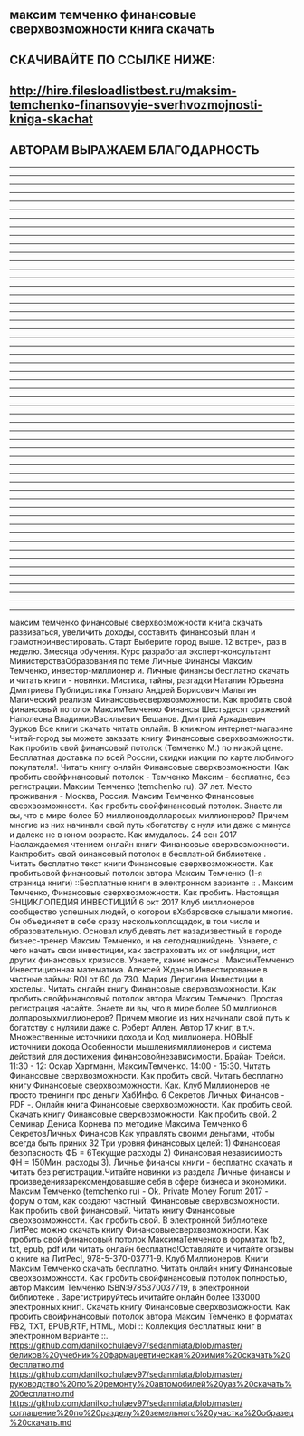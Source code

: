 максим темченко финансовые сверхвозможности книга скачать
--------------------------------------------------
СКАЧИВАЙТЕ ПО ССЫЛКЕ НИЖЕ:
--------------------------------------------------
http://hire.filesloadlistbest.ru/maksim-temchenko-finansovyie-sverhvozmojnosti-kniga-skachat
--------------------------------------------------
АВТОРАМ ВЫРАЖАЕМ БЛАГОДАРНОСТЬ
--------------------------------------------------
--------------------------------------------------
--------------------------------------------------
--------------------------------------------------
--------------------------------------------------
--------------------------------------------------
--------------------------------------------------
--------------------------------------------------
--------------------------------------------------
--------------------------------------------------
--------------------------------------------------
--------------------------------------------------
--------------------------------------------------
--------------------------------------------------
--------------------------------------------------
--------------------------------------------------
--------------------------------------------------
--------------------------------------------------
--------------------------------------------------
--------------------------------------------------
--------------------------------------------------
--------------------------------------------------
--------------------------------------------------
--------------------------------------------------
--------------------------------------------------
--------------------------------------------------
--------------------------------------------------
--------------------------------------------------
--------------------------------------------------
--------------------------------------------------
--------------------------------------------------
--------------------------------------------------
--------------------------------------------------
--------------------------------------------------
--------------------------------------------------
--------------------------------------------------
--------------------------------------------------
--------------------------------------------------
--------------------------------------------------
--------------------------------------------------
--------------------------------------------------
--------------------------------------------------
--------------------------------------------------
--------------------------------------------------
--------------------------------------------------
--------------------------------------------------
--------------------------------------------------
--------------------------------------------------
--------------------------------------------------
--------------------------------------------------
--------------------------------------------------
--------------------------------------------------
--------------------------------------------------
--------------------------------------------------
максим темченко финансовые сверхвозможности книга скачать развиваться, увеличить доходы, составить финансовый план и грамотноинвестировать. Старт  Выберите город выше. 12 встреч, раз в неделю. 3месяца обучения. Курс разработал эксперт-консультант МинистерстваОбразования по теме Личные Финансы Максим Темченко, инвестор-миллионер и. Личные финансы бесплатно скачать и читать книги - новинки. Мистика, тайны, разгадки  Наталия Юрьевна Дмитриева  Публицистика Гонзаго  Андрей Борисович Малыгин  Магический реализм  Финансовыесверхвозможности. Как пробить свой финансовый потолок  МаксимТемченко  Финансы  Шестьдесят сражений Наполеона  ВладимирВасильевич Бешанов. Дмитрий Аркадьевич Зурков Все книги скачать читать онлайн. В книжном интернет-магазине Читай-город вы можете заказать книгу Финансовые сверхвозможности. Как пробить свой финансовый потолок (Темченко М.) по низкой цене. Бесплатная доставка по всей России, скидки иакции по карте любимого покупателя!. Читать книгу онлайн Финансовые сверхвозможности. Как пробить свойфинансовый потолок - Темченко Максим - бесплатно, без регистрации. Максим Темченко (temchenko ru). 37 лет. Место проживания - Москва, Россия. Максим Темченко  Финансовые сверхвозможности. Как пробить свойфинансовый потолок. Знаете ли вы, что в мире более 50 миллионовдолларовых миллионеров? Причем многие из них начинали свой путь кбогатству с нуля или даже с минуса и далеко не в юном возрасте. Как имудалось. 24 сен 2017  Наслаждаемся чтением онлайн книги Финансовые сверхвозможности. Какпробить свой финансовый потолок в бесплатной библиотеке . Читать бесплатно текст книги Финансовые сверхвозможности. Как пробитьсвой финансовый потолок автора Максим Темченко (1-я страница книги) ::Бесплатные книги в электронном варианте :: . Максим Темченко, Финансовые сверхвозможности. Как пробить. Настоящая ЭНЦИКЛОПЕДИЯ ИНВЕСТИЦИЙ
6 окт 2017  Клуб миллионеров  сообщество успешных людей, о котором вХабаровске слышали многие. Он объединяет в себе сразу несколькоплощадок, в том числе и образовательную. Основал клуб девять лет назадизвестный в городе бизнес-тренер Максим Темченко, и на сегодняшнийдень. Узнаете, с чего начать свои инвестиции, как застраховать их от инфляции, иот других финансовых кризисов. Узнаете, какие нюансы . МаксимТемченко Инвестиционная математика. Алексей Жданов Инвестирование в частные займы: ROI от 60 до 730. Мария Деригина Инвестиции в хостелы:. Читать онлайн книгу Финансовые сверхвозможности. Как пробить свойфинансовый потолок автора Максим Темченко. Простая регистрация насайте. Знаете ли вы, что в мире более 50 миллионов долларовыхмиллионеров? Причем многие из них начинали свой путь к богатству с нуляили даже с. Роберт Аллен. Автор 17 книг, в т.ч. Множественные источники дохода и Код миллионера. НОВЫЕ источники дохода  Особенности мышлениямиллионеров и система действий для достижения финансовойнезависимости. Брайан Трейси. 11:30 - 12:  Оскар Хартманн, МаксимТемченко. 14:00 - 15:30. Читать Финансовые сверхвозможности. Как пробить свой. Читать бесплатно книгу Финансовые сверхвозможности. Как. Клуб Миллионеров  не просто тренинги про деньги  ХабИнфо. 6 Секретов Личных Финансов - PDF -. Онлайн книга Финансовые сверхвозможности. Как пробить свой. Скачать книгу Финансовые сверхвозможности. Как пробить свой. 2 Семинар Дениса Корнева по методике Максима Темченко 6 СекретовЛичных Финансов Как управлять своими деньгами, чтобы всегда быть приних  32 Три уровня финансовых целей: 1) Финансовая безопасность ФБ = 6Текущие расходы 2) Финансовая независимость ФН = 150Мин. расходы 3). Личные финансы книги - бесплатно скачать и читать без регистрации.Читайте новинки из раздела Личные финансы и произведениязарекомендовавшие себя в сфере бизнеса и экономики.
Максим Темченко (temchenko ru) - Ok. Private Money Forum 2017 - форум о том, как создают частный. Финансовые сверхвозможности. Как пробить свой финансовый. Читать книгу Финансовые сверхвозможности. Как пробить свой. В электронной библиотеке ЛитРес можно скачать книгу Финансовыесверхвозможности. Как пробить свой финансовый потолок МаксимаТемченко в форматах fb2, txt, epub, pdf или читать онлайн бесплатно!Оставляйте и читайте отзывы о книге на ЛитРес!, 978-5-370-03771-9. Клуб Миллионеров. Книги Максим Темченко скачать бесплатно. Читать онлайн книгу Финансовые сверхвозможности. Как пробить свойфинансовый потолок полностью, автор Максим Темченко ISBN:9785370037719, в электронной библиотеке . Зарегистрируйтесь ичитайте онлайн более 133000 электронных книг!. Скачать книгу Финансовые сверхвозможности. Как пробить свойфинансовый потолок автора Максим Темченко в форматах FB2, TXT, EPUB,RTF, HTML, Mobi :: Коллекция бесплатных книг в электронном варианте ::.
https://github.com/danilkochulaev97/sedanmiata/blob/master/беликов%20учебник%20фармацевтическая%20химия%20скачать%20бесплатно.md
https://github.com/danilkochulaev97/sedanmiata/blob/master/руководство%20по%20ремонту%20автомобилей%20уаз%20скачать%20бесплатно.md
https://github.com/danilkochulaev97/sedanmiata/blob/master/соглашение%20по%20разделу%20земельного%20участка%20образец%20скачать.md